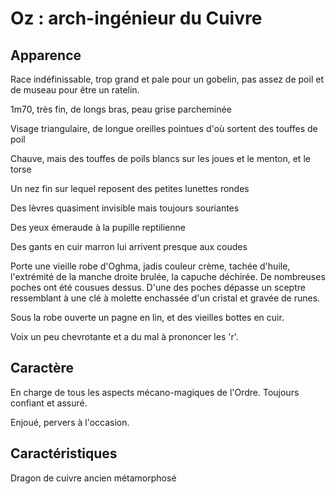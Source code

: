 Oz : arch-ingénieur du Cuivre
=============================

Apparence
---------

Race indéfinissable, trop grand et pale pour un gobelin, pas assez de poil et de museau pour être un ratelin.

1m70, très fin, de longs bras, peau grise parcheminée

Visage triangulaire, de longue oreilles pointues d'où sortent des touffes de poil

Chauve, mais des touffes de poils blancs sur les joues et le menton, et le torse

Un nez fin sur lequel reposent des petites lunettes rondes

Des lèvres quasiment invisible mais toujours souriantes

Des yeux émeraude à la pupille reptilienne

Des gants en cuir marron lui arrivent presque aux coudes

Porte une vieille robe d'Oghma, jadis couleur crème, tachée d'huile, l'extrémité de la manche droite brulée, la capuche déchirée. De nombreuses poches ont été cousues dessus.
D'une des poches dépasse un sceptre ressemblant à une clé à molette enchassée d'un cristal et gravée de runes.

Sous la robe ouverte un pagne en lin, et des vieilles bottes en cuir.

Voix un peu chevrotante et a du mal à prononcer les 'r'.

Caractère
---------

En charge de tous les aspects mécano-magiques de l'Ordre. Toujours confiant et assuré.

Enjoué, pervers à l'occasion.


Caractéristiques
----------------

Dragon de cuivre ancien métamorphosé

